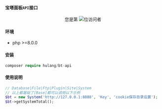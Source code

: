 #### 宝塔面板`API`接口

<p align="center"> 
  您是第  <img src="https://profile-counter.glitch.me/github:hulang:bt-api/count.svg" />位访问者
</p>

#### 环境

- php >=8.0.0

#### 安装
```php
composer require hulang/bt-api
```

#### 使用说明

```php
// Database|File|Ftp|Plugin|Site|System
// 以上都基础了[Base]都可以调用以下示例
$bt = new System('http://127.0.0.1:8888', 'Key', 'cookie保存目录设置');
$bt->getSystemTotal();
```
